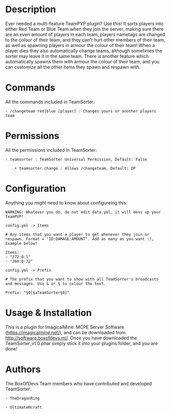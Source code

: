 Description
============
Ever needed a multi-feature TeamPVP plugin? Use this! It sorts players into either Red Team or Blue Team when they join the server, making sure there are an even amount of players in each team, players nametags are changed to the colour of their team, and they can't hurt other members of their team, as well as spawning players in armour the colour of their team! When a player dies they also automatically change teams, although sometimes the sorter may leave it in the same team. There is another feature which automatically spawns them with armour the colour of their team, and you can customize all the other items they spawn and respawn with.

Commands
=========
All the commands included in TeamSorter:

    - /changeteam red|blue [player] : Changes yours or another players team

Permissions
============
All the permissions included in TeamSorter:

    - teamsorter : TeamSorter Universal Permission, Default: False

        • teamsorter.change : Allows /changeteam, Default: OP

Configuration
==============
Anything you might need to know about configureing this:

    WARNING: Whatever you do, do not edit data.yml, it will mess up your TeamPVP!

    config.yml -> Items

    # Any items that you want a player to get whenever they join or respawn. Format = "ID:DAMAGE:AMOUNT". Add as many as you want :), Example below!

    Items:
    - "272:0:1"
    - "260:0:32"

    config.yml -> Prefix

    # The prefix that you want to show with all TeamSorter's broadcasts and messages. Use & or § to colour the text.

    Prefix: "§0[§aTeamSorter§0]"

Usage & Installation
=====================
This is a plugin for ImagicalMine: MCPE Server Software (https://imagicalmine.net/), and can be downloaded from http://software.boxofdevs.ml/. Once you have downloaded the TeamSorter_v1.0.phar simply stick it into your plugins folder, and you are done!

Authors
========
The BoxOfDevs Team members who have contributed and developed TeamSorter:

    - TheDragonRing

    - UltimateMcraft